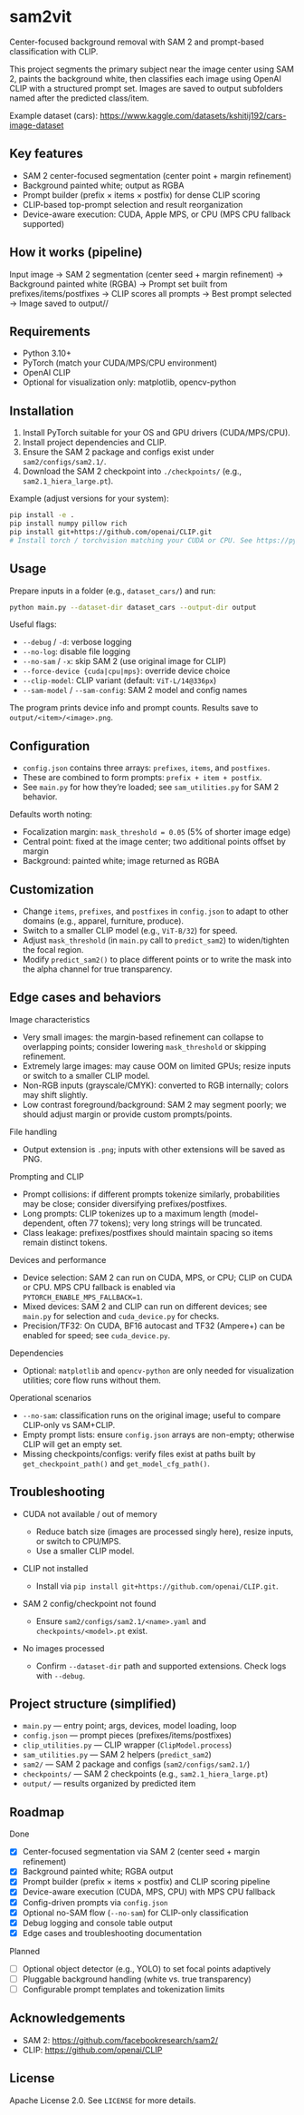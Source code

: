# sam2vit

Center-focused background removal with SAM 2 and prompt-based classification with CLIP.

This project segments the primary subject near the image center using SAM 2, paints the background white, then classifies each image using OpenAI CLIP with a structured prompt set. Images are saved to output subfolders named after the predicted class/item.

Example dataset (cars): https://www.kaggle.com/datasets/kshitij192/cars-image-dataset

## Key features

- SAM 2 center-focused segmentation (center point + margin refinement)
- Background painted white; output as RGBA
- Prompt builder (prefix × items × postfix) for dense CLIP scoring
- CLIP-based top-prompt selection and result reorganization
- Device-aware execution: CUDA, Apple MPS, or CPU (MPS CPU fallback supported)

## How it works (pipeline)

Input image → SAM 2 segmentation (center seed + margin refinement) → Background painted white (RGBA) → Prompt set built from prefixes/items/postfixes → CLIP scores all prompts → Best prompt selected → Image saved to output/<item>/

## Requirements

- Python 3.10+
- PyTorch (match your CUDA/MPS/CPU environment)
- OpenAI CLIP
- Optional for visualization only: matplotlib, opencv-python

## Installation

1) Install PyTorch suitable for your OS and GPU drivers (CUDA/MPS/CPU).
2) Install project dependencies and CLIP.
3) Ensure the SAM 2 package and configs exist under `sam2/configs/sam2.1/`.
4) Download the SAM 2 checkpoint into `./checkpoints/` (e.g., `sam2.1_hiera_large.pt`).

Example (adjust versions for your system):

```bash
pip install -e .
pip install numpy pillow rich
pip install git+https://github.com/openai/CLIP.git
# Install torch / torchvision matching your CUDA or CPU. See https://pytorch.org/get-started/locally/
```

## Usage

Prepare inputs in a folder (e.g., `dataset_cars/`) and run:

```bash
python main.py --dataset-dir dataset_cars --output-dir output
```

Useful flags:

- `--debug` / `-d`: verbose logging
- `--no-log`: disable file logging
- `--no-sam` / `-x`: skip SAM 2 (use original image for CLIP)
- `--force-device {cuda|cpu|mps}`: override device choice
- `--clip-model`: CLIP variant (default: `ViT-L/14@336px`)
- `--sam-model` / `--sam-config`: SAM 2 model and config names

The program prints device info and prompt counts. Results save to `output/<item>/<image>.png`.

## Configuration

- `config.json` contains three arrays: `prefixes`, `items`, and `postfixes`.
- These are combined to form prompts: `prefix + item + postfix`.
- See `main.py` for how they’re loaded; see `sam_utilities.py` for SAM 2 behavior.

Defaults worth noting:

- Focalization margin: `mask_threshold = 0.05` (5% of shorter image edge)
- Central point: fixed at the image center; two additional points offset by margin
- Background: painted white; image returned as RGBA

## Customization

- Change `items`, `prefixes`, and `postfixes` in `config.json` to adapt to other domains (e.g., apparel, furniture, produce).
- Switch to a smaller CLIP model (e.g., `ViT-B/32`) for speed.
- Adjust `mask_threshold` (in `main.py` call to `predict_sam2`) to widen/tighten the focal region.
- Modify `predict_sam2()` to place different points or to write the mask into the alpha channel for true transparency.

## Edge cases and behaviors

Image characteristics
- Very small images: the margin-based refinement can collapse to overlapping points; consider lowering `mask_threshold` or skipping refinement.
- Extremely large images: may cause OOM on limited GPUs; resize inputs or switch to a smaller CLIP model.
- Non-RGB inputs (grayscale/CMYK): converted to RGB internally; colors may shift slightly.
- Low contrast foreground/background: SAM 2 may segment poorly; we should adjust margin or provide custom prompts/points.

File handling
- Output extension is `.png`; inputs with other extensions will be saved as PNG.

Prompting and CLIP
- Prompt collisions: if different prompts tokenize similarly, probabilities may be close; consider diversifying prefixes/postfixes.
- Long prompts: CLIP tokenizes up to a maximum length (model-dependent, often 77 tokens); very long strings will be truncated.
- Class leakage: prefixes/postfixes should maintain spacing so items remain distinct tokens.

Devices and performance
- Device selection: SAM 2 can run on CUDA, MPS, or CPU; CLIP on CUDA or CPU. MPS CPU fallback is enabled via `PYTORCH_ENABLE_MPS_FALLBACK=1`.
- Mixed devices: SAM 2 and CLIP can run on different devices; see `main.py` for selection and `cuda_device.py` for checks.
- Precision/TF32: On CUDA, BF16 autocast and TF32 (Ampere+) can be enabled for speed; see `cuda_device.py`.

Dependencies
- Optional: `matplotlib` and `opencv-python` are only needed for visualization utilities; core flow runs without them.

Operational scenarios
- `--no-sam`: classification runs on the original image; useful to compare CLIP-only vs SAM+CLIP.
- Empty prompt lists: ensure `config.json` arrays are non-empty; otherwise CLIP will get an empty set.
- Missing checkpoints/configs: verify files exist at paths built by `get_checkpoint_path()` and `get_model_cfg_path()`.

## Troubleshooting

- CUDA not available / out of memory
  - Reduce batch size (images are processed singly here), resize inputs, or switch to CPU/MPS.
  - Use a smaller CLIP model.

- CLIP not installed
  - Install via `pip install git+https://github.com/openai/CLIP.git`.

- SAM 2 config/checkpoint not found
  - Ensure `sam2/configs/sam2.1/<name>.yaml` and `checkpoints/<model>.pt` exist.

- No images processed
  - Confirm `--dataset-dir` path and supported extensions. Check logs with `--debug`.

## Project structure (simplified)

- `main.py` — entry point; args, devices, model loading, loop
- `config.json` — prompt pieces (prefixes/items/postfixes)
- `clip_utilities.py` — CLIP wrapper (`ClipModel.process`)
- `sam_utilities.py` — SAM 2 helpers (`predict_sam2`)
- `sam2/` — SAM 2 package and configs (`sam2/configs/sam2.1/`)
- `checkpoints/` — SAM 2 checkpoints (e.g., `sam2.1_hiera_large.pt`)
- `output/` — results organized by predicted item

## Roadmap

Done
- [x] Center-focused segmentation via SAM 2 (center seed + margin refinement)
- [x] Background painted white; RGBA output
- [x] Prompt builder (prefix × items × postfix) and CLIP scoring pipeline
- [x] Device-aware execution (CUDA, MPS, CPU) with MPS CPU fallback
- [x] Config-driven prompts via `config.json`
- [x] Optional no-SAM flow (`--no-sam`) for CLIP-only classification
- [x] Debug logging and console table output
- [x] Edge cases and troubleshooting documentation

Planned
- [ ] Optional object detector (e.g., YOLO) to set focal points adaptively
- [ ] Pluggable background handling (white vs. true transparency)
- [ ] Configurable prompt templates and tokenization limits

## Acknowledgements

- SAM 2: https://github.com/facebookresearch/sam2/
- CLIP: https://github.com/openai/CLIP

## License

Apache License 2.0. See `LICENSE` for more details.
